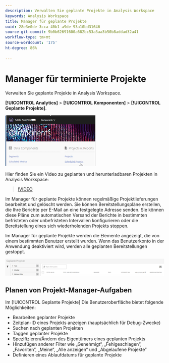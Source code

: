 ```yaml
---
description: Verwalten Sie geplante Projekte in Analysis Workspace
keywords: Analysis Workspace
title: Manager für geplante Projekte
uuid: 28e3e0de-3cca-40b1-a9de-93a10bd31646
source-git-commit: 9b0b62691600a682bc53a3aa3b50b8addad32a41
workflow-type: tm+mt
source-wordcount: '175'
ht-degree: 86%

---
```



# Manager für terminierte Projekte

Verwalten Sie geplante Projekte in Analysis Workspace.

**[!UICONTROL Analytics]** > **[!UICONTROL Komponenten]** > **[!UICONTROL Geplante Projekte]**.

![](assets/components-scheduled-projects.png)

Hier finden Sie ein Video zu geplanten und herunterladbaren Projekten in Analysis Workspace:

>[!VIDEO](https://video.tv.adobe.com/v/24709/?quality=12)

Im Manager für geplante Projekte können regelmäßige Projektlieferungen bearbeitet und gelöscht werden. Sie können Bereitstellungspläne erstellen, die Ihre Berichte per E-Mail an eine festgelegte Adresse senden. Sie können diese Pläne zum automatischen Versand der Berichte in bestimmten befristeten oder unbefristeten Intervallen konfigurieren oder die Bereitstellung eines sich wiederholenden Projekts stoppen.

Im Manager für geplante Projekte werden die Elemente angezeigt, die von einem bestimmten Benutzer erstellt wurden. Wenn das Benutzerkonto in der Anwendung deaktiviert wird, werden alle geplanten Bereitstellungen gestoppt.

![](assets/scheduled-projects.png)

## Planen von Projekt-Manager-Aufgaben

Im [!UICONTROL Geplante Projekte] Die Benutzeroberfläche bietet folgende Möglichkeiten:

* Bearbeiten geplanter Projekte
* Zeitplan-ID eines Projekts anzeigen (hauptsächlich für Debug-Zwecke)
* Suchen nach geplanten Projekten
* Taggen geplanter Projekte
* Spezifizieren/Ändern des Eigentümers eines geplanten Projekts
* Hinzufügen anderer Filter wie „Genehmigt“, „Fehlgeschlagen“, „Favoriten“, „Meine“, „Alle anzeigen“ und „Abgelaufene Projekte“
* Definieren eines Ablaufdatums für geplante Projekte

